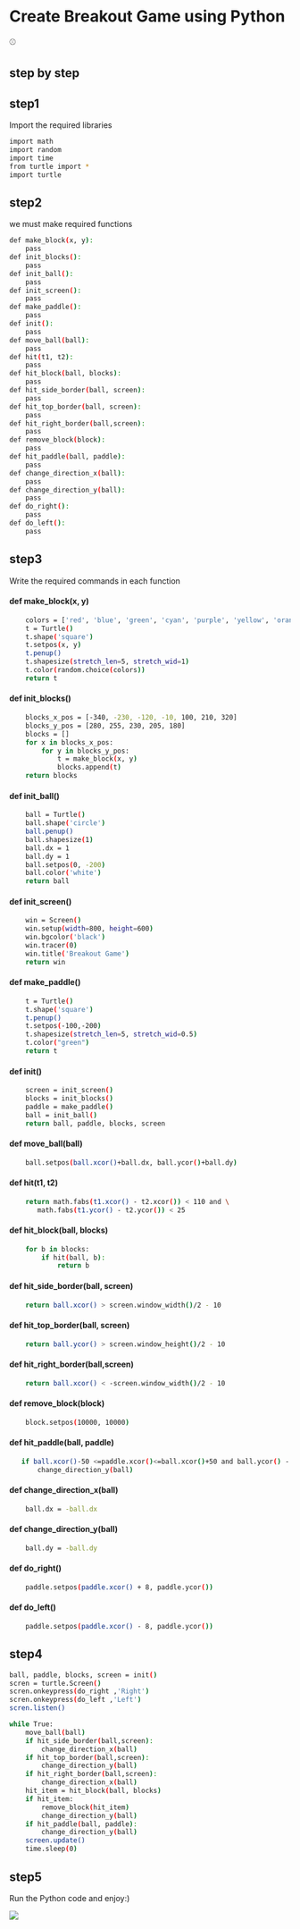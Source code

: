 
# Create Breakout Game using Python
<g-emoji class="g-emoji" alias="baseball" fallback-src="https://github.githubassets.com/images/icons/emoji/unicode/26be.png">⚾</g-emoji>
## step by step

## step1
Import the required libraries
```bash
import math
import random
import time
from turtle import *
import turtle
```
## step2
we must make required functions
```bash
def make_block(x, y):
    pass
def init_blocks():
    pass 
def init_ball():
    pass
def init_screen():
    pass
def make_paddle():
    pass
def init():
    pass
def move_ball(ball):
    pass
def hit(t1, t2):
    pass
def hit_block(ball, blocks):
    pass
def hit_side_border(ball, screen):
    pass
def hit_top_border(ball, screen):
    pass
def hit_right_border(ball,screen):
    pass
def remove_block(block):
    pass 
def hit_paddle(ball, paddle):
    pass
def change_direction_x(ball):
    pass
def change_direction_y(ball):
    pass
def do_right():
    pass
def do_left():
    pass
```
## step3
Write the required commands in each function
#### def make_block(x, y)
```bash
    colors = ['red', 'blue', 'green', 'cyan', 'purple', 'yellow', 'orange']
    t = Turtle()
    t.shape('square')
    t.setpos(x, y)
    t.penup()
    t.shapesize(stretch_len=5, stretch_wid=1)
    t.color(random.choice(colors))
    return t
```
#### def init_blocks()
```bash
    blocks_x_pos = [-340, -230, -120, -10, 100, 210, 320]
    blocks_y_pos = [280, 255, 230, 205, 180]
    blocks = []
    for x in blocks_x_pos:
        for y in blocks_y_pos:
            t = make_block(x, y)            
            blocks.append(t)
    return blocks
```
#### def init_ball()
```bash
    ball = Turtle()
    ball.shape('circle')
    ball.penup()
    ball.shapesize(1)
    ball.dx = 1
    ball.dy = 1
    ball.setpos(0, -200)
    ball.color('white')
    return ball
```
#### def init_screen()
```bash
    win = Screen()
    win.setup(width=800, height=600)
    win.bgcolor('black')
    win.tracer(0)
    win.title('Breakout Game')
    return win
```
#### def make_paddle()
```bash
    t = Turtle()
    t.shape('square')
    t.penup()
    t.setpos(-100,-200)
    t.shapesize(stretch_len=5, stretch_wid=0.5)
    t.color("green")
    return t
```
#### def init()
```bash
    screen = init_screen()
    blocks = init_blocks()
    paddle = make_paddle()
    ball = init_ball()
    return ball, paddle, blocks, screen 
```
#### def move_ball(ball)
```bash
    ball.setpos(ball.xcor()+ball.dx, ball.ycor()+ball.dy)
```
#### def hit(t1, t2)
```bash
    return math.fabs(t1.xcor() - t2.xcor()) < 110 and \
       math.fabs(t1.ycor() - t2.ycor()) < 25
```
#### def hit_block(ball, blocks)
```bash
    for b in blocks:
        if hit(ball, b):
            return b
```

#### def hit_side_border(ball, screen)
```bash
    return ball.xcor() > screen.window_width()/2 - 10
```

#### def hit_top_border(ball, screen)
```bash
    return ball.ycor() > screen.window_height()/2 - 10
```


#### def hit_right_border(ball,screen)
```bash
    return ball.xcor() < -screen.window_width()/2 - 10
```
#### def remove_block(block)
```bash   
    block.setpos(10000, 10000)
```

#### def hit_paddle(ball, paddle)
```bash
   if ball.xcor()-50 <=paddle.xcor()<=ball.xcor()+50 and ball.ycor() - 20==paddle.ycor() :
       change_direction_y(ball)
```

#### def change_direction_x(ball)
```bash
    ball.dx = -ball.dx
```

#### def change_direction_y(ball)
```bash
    ball.dy = -ball.dy
```
#### def do_right()
```bash
    paddle.setpos(paddle.xcor() + 8, paddle.ycor())
```

#### def do_left()
```bash
    paddle.setpos(paddle.xcor() - 8, paddle.ycor())
```
## step4
```bash
ball, paddle, blocks, screen = init()
scren = turtle.Screen()   
scren.onkeypress(do_right ,'Right')
scren.onkeypress(do_left ,'Left')
scren.listen()

while True:
    move_ball(ball)
    if hit_side_border(ball,screen):
        change_direction_x(ball)
    if hit_top_border(ball,screen):
        change_direction_y(ball)
    if hit_right_border(ball,screen):
        change_direction_x(ball)
    hit_item = hit_block(ball, blocks)
    if hit_item:
        remove_block(hit_item)
        change_direction_y(ball)
    if hit_paddle(ball, paddle):
        change_direction_y(ball)
    screen.update()
    time.sleep(0)
```
## step5
Run the Python code and enjoy:)

<img src="https://media.geeksforgeeks.org/wp-content/uploads/20220616181820/FinalCodeOutput.gif">

